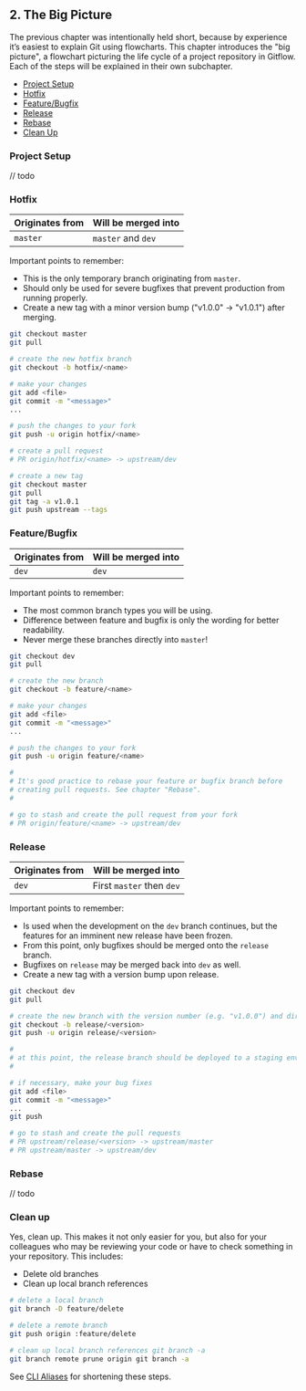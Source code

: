 ## 2. The Big Picture

The previous chapter was intentionally held short, because by experience it’s easiest to explain Git using flowcharts. This chapter introduces the "big picture", a flowchart picturing the life cycle of a project repository in Gitflow. Each of the steps will be explained in their own subchapter.

* [Project Setup](#project-setup)
* [Hotfix](#hotfix)
* [Feature/Bugfix](#featurebugfix)
* [Release](#release)
* [Rebase](#rebase)
* [Clean Up](#clean-up)

### Project Setup

// todo

### Hotfix

Originates from | Will be merged into
--- | ---
`master` | `master` and `dev`

Important points to remember:
* This is the only temporary branch originating from `master`.
* Should only be used for severe bugfixes that prevent production from running properly.
* Create a new tag with a minor version bump ("v1.0.0" -> "v1.0.1") after merging.

```sh
git checkout master
git pull

# create the new hotfix branch
git checkout -b hotfix/<name>

# make your changes
git add <file>
git commit -m "<message>"
...

# push the changes to your fork
git push -u origin hotfix/<name>

# create a pull request
# PR origin/hotfix/<name> -> upstream/dev

# create a new tag
git checkout master
git pull
git tag -a v1.0.1
git push upstream --tags
```


### Feature/Bugfix

Originates from | Will be merged into
--- | ---
`dev` | `dev`

Important points to remember:
* The most common branch types you will be using.
* Difference between feature and bugfix is only the wording for better readability.
* Never merge these branches directly into `master`!

```sh
git checkout dev
git pull

# create the new branch
git checkout -b feature/<name>

# make your changes
git add <file>
git commit -m "<message>"
...

# push the changes to your fork
git push -u origin feature/<name>

#
# It's good practice to rebase your feature or bugfix branch before
# creating pull requests. See chapter "Rebase".
#

# go to stash and create the pull request from your fork
# PR origin/feature/<name> -> upstream/dev
```


### Release

Originates from | Will be merged into
--- | ---
`dev` | First `master` then `dev`

Important points to remember:
* Is used when the development on the `dev` branch continues, but the features for an imminent new release have been frozen.
* From this point, only bugfixes should be merged onto the `release` branch.
* Bugfixes on `release` may be merged back into `dev` as well.
* Create a new tag with a version bump upon release.

```sh
git checkout dev
git pull

# create the new branch with the version number (e.g. "v1.0.0") and directly push it 
git checkout -b release/<version>
git push -u origin release/<version>

#
# at this point, the release branch should be deployed to a staging environment and thoroughly tested!
#

# if necessary, make your bug fixes 
git add <file>
git commit -m "<message>"
... 
git push

# go to stash and create the pull requests
# PR upstream/release/<version> -> upstream/master
# PR upstream/master -> upstream/dev
```


### Rebase
// todo


### Clean up

Yes, clean up. This makes it not only easier for you, but also for your colleagues who may be reviewing your code or have to check something in your repository. This includes:

* Delete old branches
* Clean up local branch references

```sh
# delete a local branch
git branch -D feature/delete

# delete a remote branch
git push origin :feature/delete

# clean up local branch references git branch -a
git branch remote prune origin git branch -a
```

See [CLI Aliases](../3-nuggets/cli-aliases.md) for shortening these steps.

